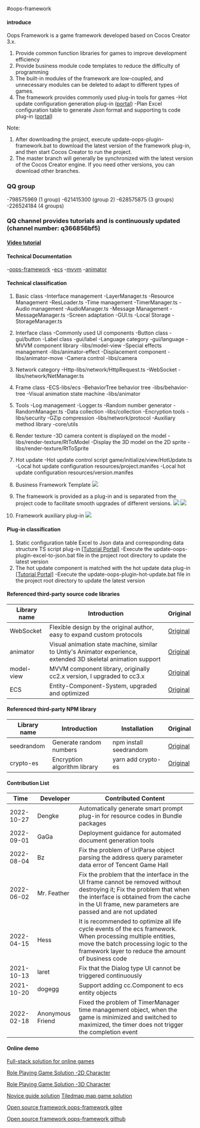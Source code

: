 #oops-framework

#### introduce
Oops Framework is a game framework developed based on Cocos Creator 3.x.
1. Provide common function libraries for games to improve development efficiency
2. Provide business module code templates to reduce the difficulty of programming
3. The built-in modules of the framework are low-coupled, and unnecessary modules can be deleted to adapt to different types of games.
4. The framework provides commonly used plug-in tools for games
    -Hot update configuration generation plug-in ([portal](https://github.com/dgflash/oops-plugin-hot-update))
    -Plan Excel configuration table to generate Json format and supporting ts code plug-in ([portal](https://github.com/dgflash/oops-plugin-excel-to-json))

Note:
1. After downloading the project, execute update-oops-plugin-framework.bat to download the latest version of the framework plug-in, and then start Cocos Creator to run the project.
1. The master branch will generally be synchronized with the latest version of the Cocos Creator engine. If you need other versions, you can download other branches.

### QQ group
-798575969 (1 group)
-621415300 (group 2)
-628575875 (3 groups)
-226524184 (4 groups)

### QQ channel provides tutorials and is continuously updated (channel number: q366856bf5)

#### [Video tutorial](https://www.bilibili.com/video/BV1WV4y1G7Gb/?spm_id_from=333.337.search-card.all.click&vd_source=2ecab277f9fb79c5e11c909bf0affd34)

#### Technical Documentation
-[oops-framework](https://oops-1255342636.cos.ap-shanghai.myqcloud.com/doc/oops-framework/index.html)
-[ecs](https://github.com/dgflash/oops-framework/tree/master/doc/ecs/ecs.md)
-[mvvm](https://github.com/dgflash/oops-framework/tree/master/doc/mvvm)
-[animator](https://github.com/LeeYip/cocos-animator/blob/master/README.md)

#### Technical classification
1. Basic class
    -Interface management -LayerManager.ts
    -Resource Management -ResLoader.ts
    -Time management -TimerManager.ts
    -Audio management -AudioManager.ts
    -Message Management -MessageManager.ts
    -Screen adaptation -GUI.ts
    -Local Storage -StorageManager.ts
2. Interface class
    -Commonly used UI components
        -Button class -gui/button
        -Label class -gui/label
        -Language category -gui/language
-MVVM component library -libs/model-view
    -Special effects management -libs/animator-effect
    -Displacement component -libs/animator-move
    -Camera control -libs/camera
3. Network category
    -Http-libs/network/HttpRequest.ts
    -WebSocket -libs/network/NetManager.ts
4. Frame class
    -ECS-libs/ecs
    -BehaviorTree behavior tree -libs/behavior-tree
    -Visual animation state machine -libs/animator
5. Tools
    -Log management -Logger.ts
    -Random number generator -RandomManager.ts
    -Data collection -libs/collection
    -Encryption tools -libs/security
    -GZip compression -libs/network/protocol
-Auxiliary method library -core/utils
6. Render texture
    -3D camera content is displayed on the model -libs/render-texture/RtToModel
    -Display the 3D model on the 2D sprite -libs/render-texture/RtToSprite
7. Hot update
    -Hot update control script game/initialize/view/HotUpdate.ts
    -Local hot update configuration resources/project.manifes
    -Local hot update configuration resources/version.manifes
8. Business Framework Template
    ![](https://github.com/dgflash/oops-framework/raw/master/doc/img/module.png)

9. The framework is provided as a plug-in and is separated from the project code to facilitate smooth upgrades of different versions.
    ![](https://github.com/dgflash/oops-framework/raw/master/doc/img/oops-plug-in1.jpg)
![](https://github.com/dgflash/oops-framework/raw/master/doc/img/oops-plug-in2.jpg)
10. Framework auxiliary plug-in
    ![](https://github.com/dgflash/oops-framework/raw/master/doc/img/tools.jpg)

#### Plug-in classification
1. Static configuration table Excel to Json data and corresponding data structure TS script plug-in [[Tutorial Portal]](https://blog.csdn.net/weixin_39324642/article/details/124484273?spm=1001.2014.3001.5502)
    -Execute the update-oops-plugin-excel-to-json.bat file in the project root directory to update the latest version
2. The hot update component is matched with the hot update data plug-in [[Tutorial Portal]](https://blog.csdn.net/weixin_39324642/article/details/124483993?spm=1001.2014.3001.5502)
    -Execute the update-oops-plugin-hot-update.bat file in the project root directory to update the latest version

#### Referenced third-party source code libraries
| Library name | Introduction | Original |
| ----------| --------------------------------------------------------------------------| ------------------------------------------------------------|
| WebSocket | Flexible design by the original author, easy to expand custom protocols | [Original](https://github.com/wyb10a10/cocos_creator_framework) |
| animator | Visual animation state machine, similar to Untiy's Animator experience, extended 3D skeletal animation support | [Original](https://github.com/LeeYip/cocos-animator) |
| model-view | MVVM component library, originally cc2.x version, I upgraded to cc3.x | [Original](https://github.com/wsssheep/cocos_creator_mvvm_tools) |
| ECS | Entity-Component-System, upgraded and optimized | [Original](https://github.com/shangdibaozi/ECS) |

#### Referenced third-party NPM library
| Library name | Introduction | Installation | Original |
| ----------| ----------| -----------------------| ------------------------------------------------------|
| seedrandom | Generate random numbers | npm install seedrandom | [Original](https://www.npmjs.com/package/seedrandom) |
| crypto-es | Encryption algorithm library | yarn add crypto-es | [Original](https://github.com/entronad/crypto-es) |

#### Contribution List
| Time | Developer | Contributed Content |
| ----------| ----------| -------------------------------------------------------------------------------------------|
| 2022-10-27 | Dengke | Automatically generate smart prompt plug-in for resource codes in Bundle packages |
| 2022-09-01 | GaGa | Deployment guidance for automated document generation tools |
| 2022-08-04 | Bz | Fix the problem of UrlParse object parsing the address query parameter data error of Tencent Game Hall |
| 2022-06-02 | Mr. Feather | Fix the problem that the interface in the UI frame cannot be removed without destroying it; Fix the problem that when the interface is obtained from the cache in the UI frame, new parameters are passed and are not updated |
| 2022-04-15 | Hess | It is recommended to optimize all life cycle events of the ecs framework. When processing multiple entities, move the batch processing logic to the framework layer to reduce the amount of business code |
| 2021-10-13 | laret | Fix that the Dialog type UI cannot be triggered continuously |
| 2021-10-20 | dogegg | Support adding cc.Component to ecs entity objects |
| 2022-02-18 | Anonymous Friend | Fixed the problem of TimerManager time management object, when the game is minimized and switched to maximized, the timer does not trigger the completion event |

#### Online demo
[Full-stack solution for online games](https://store.cocos.com/app/detail/3814)

[Role Playing Game Solution -2D Character](https://store.cocos.com/app/detail/3675)

[Role Playing Game Solution -3D Character](https://store.cocos.com/app/detail/4139)

[Novice guide solution](https://store.cocos.com/app/detail/3653)
[Tiledmap map game solution](https://store.cocos.com/app/detail/4428)

[Open source framework oops-framework gitee](https://github.com/dgflash/oops-framework)

[Open source framework oops-framework github](https://github.com/dgflash/oops-framework)
